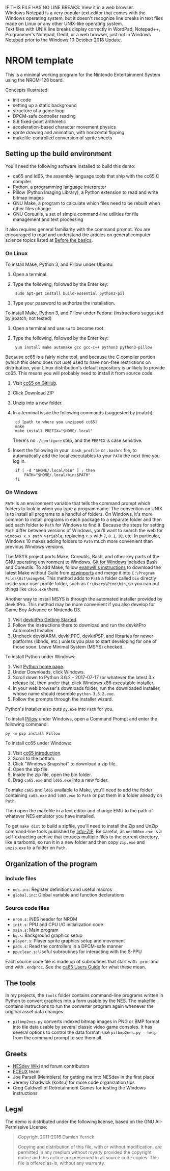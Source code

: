 IF THIS FILE HAS NO LINE BREAKS:  View it in a web browser.  
Windows Notepad is a very popular text editor that comes with the 
Windows operating system, but it doesn't recognize line breaks in 
text files made on Linux or any other UNIX-like operating system.  
Text files with UNIX line breaks display correctly in WordPad, 
Notepad++, Programmer's Notepad, Gedit, or a web browser, just 
not in Windows Notepad prior to the Windows 10 October 2018 Update.

NROM template
=============

This is a minimal working program for the Nintendo Entertainment
System using the NROM-128 board.

Concepts illustrated:

* init code
* setting up a static background
* structure of a game loop
* DPCM-safe controller reading
* 8.8 fixed-point arithmetic
* acceleration-based character movement physics
* sprite drawing and animation, with horizontal flipping
* makefile-controlled conversion of sprite sheets

Setting up the build environment
--------------------------------
You'll need the following software installed to build this demo:

* ca65 and ld65, the assembly language tools that ship
  with the cc65 C compiler
* Python, a programming language interpreter
* Pillow (Python Imaging Library), a Python extension to read and
  write bitmap images
* GNU Make, a program to calculate which files need to be
  rebuilt when other files change
* GNU Coreutils, a set of simple command-line utilities for
  file management and text processing

It also requires general familiarity with the command prompt.
You are encouraged to read and understand the articles on general
computer science topics listed at [Before the basics].

[Before the basics]: http://wiki.nesdev.com/w/index.php/Before_the_basics

### On Linux

To install Make, Python 3, and Pillow under Ubuntu:

1. Open a terminal.
2. Type the following, followed by the Enter key:

        sudo apt-get install build-essential python3-pil

3. Type your password to authorize the installation.

To install Make, Python 3, and Pillow under Fedora:
(instructions suggested by jroatch; not tested)

1. Open a terminal and use `su` to become root.
2. Type the following, followed by the Enter key:

        yum install make automake gcc gcc-c++ python3 python3-pillow

Because cc65 is a fairly niche tool, and because the C compiler
portion (which this demo does not use) used to have non-free
restrictions on distribution, your Linux distribution's default
repository is unlikely to provide cc65.  This means you will
probably need to install it from source code.

1. Visit [cc65 on GitHub].
2. Click Download ZIP
3. Unzip into a new folder.
4. In a terminal issue the following commands (suggested by jroatch):

        cd [path to where you unzipped cc65]
        make
        make install PREFIX="$HOME/.local"

   There's no `./configure` step, and the `PREFIX` is case sensitive.

5. Insert the following in your `.bash_profile` or `.bashrc` file,
   to automatically add the local executables to your `PATH` the next
   time you log in.
   
        if [ -d "$HOME/.local/bin" ] ; then
            PATH="$HOME/.local/bin:$PATH"
        fi

[cc65 on GitHub]: https://github.com/cc65/cc65

### On Windows

`PATH` is an environment variable that tells the command prompt which
folders to look in when you type a program name.  The convention on
UNIX is to install all programs to a handful of folders.  On Windows,
it's more common to install programs in each package to a separate
folder and then add each folder to `Path` for Windows to find it.
Because the steps for setting `Path` differ between versions of
Windows, you'll want to search the web for
`windows x.x path variable`, replacing `x.x` with `7`, `8.1`, `10`,
etc.  In particular, Windows 10 makes adding folders to `Path` much
more convenient than previous Windows versions.

The MSYS project ports Make, Coreutils, Bash, and other key parts of
the GNU operating environment to Windows.  [Git for Windows] includes
Bash and Coreutils.  To add Make, follow [evanwill's instructions] to
download the latest Make without Guile from [ezwinports] and merge
it into `C:\Program Files\Git\mingw64`.  This method adds to `Path`
a folder called `bin` directly inside your user profile folder, such
as `C:\Users\Pino\bin`, so you can put things like `ca65.exe` there.

Another way to install MSYS is through the automated installer
provided by devkitPro.  This method may be more convenient if you
also develop for Game Boy Advance or Nintendo DS.

1. Visit [devkitPro Getting Started].
2. Follow the instructions there to download and run the
   devkitPro Automated Installer.
3. Uncheck devkitARM, devkitPPC, devkitPSP, and libraries for newer
   platforms (libnds, etc.) unless you plan to start developing for
   one of those soon.  Leave Minimal System (MSYS) checked.

To install Python under Windows:

1. Visit [Python home page].
2. Under Downloads, click Windows.
3. Scroll down to Python 3.6.2 - 2017-07-17 (or whatever the latest
   3.x release is), then under that, click Windows x86 executable
   installer.
4. In your web browser's downloads folder, run the downloaded
   installer, whose name should resemble `python-3.6.2.exe`.
5. Follow the prompts through the installer wizard.

Python's installer also puts `py.exe` into `Path` for you.

To install [Pillow] under Windows, open a Command Prompt and enter
the following command:

    py -m pip install Pillow

To install cc65 under Windows:

1. Visit [cc65 introduction].
2. Scroll to the bottom.
3. Click "Windows Snapshot" to download a zip file.
4. Open the zip file.
5. Inside the zip file, open the bin folder.
6. Drag `ca65.exe` and `ld65.exe` into a new folder.

To make `ca65` and `ld65` available to Make, you'll need to add the
folder containing `ca65.exe` and `ld65.exe` to `Path` or put them in
a folder already on `Path`.

Then open the makefile in a text editor and change EMU to the path
of whatever NES emulator you have installed.

To get `make dist` to build a zipfile, you'll need to install the Zip
and UnZip command-line tools published by [Info-ZIP].  Be careful, as
`unz600xn.exe` is a self-extracting archive that extracts multiple
files to the current directory, like a tarbomb, so run it in a new
folder and then copy `zip.exe` and `unzip.exe` to a folder on `Path`.

[devkitPro Getting Started]: http://devkitpro.org/wiki/Getting_Started
[Git for Windows]: https://git-scm.com/download/win
[evanwill's instructions]: https://gist.github.com/evanwill/0207876c3243bbb6863e65ec5dc3f058
[ezwinports]: https://sourceforge.net/projects/ezwinports/files/
[Python home page]: https://www.python.org/
[Pillow]: https://pypi.python.org/pypi/Pillow
[cc65 introduction]: http://cc65.github.io/cc65/
[Info-ZIP]: ftp://ftp.info-zip.org/pub/infozip/win32/

Organization of the program
---------------------------

### Include files

* `nes.inc`: Register definitions and useful macros
* `global.inc`: Global variable and function declarations

### Source code files

* `nrom.s`: iNES header for NROM
* `init.s`: PPU and CPU I/O initialization code
* `main.s`: Main program
* `bg.s`: Background graphics setup
* `player.s`: Player sprite graphics setup and movement
* `pads.s`: Read the controllers in a DPCM-safe manner
* `ppuclear.s`: Useful subroutines for interacting with the S-PPU

Each source code file is made up of subroutines that start with
`.proc` and end with `.endproc`.  See the [ca65 Users Guide] for
what these mean.

[ca65 Users Guide]: http://cc65.github.io/doc/ca65.html

The tools
---------
In my projects, the `tools` folder contains command-line programs
written in Python to convert graphics into a form usable by the NES.
The makefile contains instructions to run the converter program again
whenever the original asset data changes.

* `pilbmp2nes.py` converts indexed bitmap images in PNG or BMP
  format into tile data usable by several classic video game
  consoles.  It has several options to control the data format; use
  `pilbmp2nes.py --help` from the command prompt to see them all.

Greets
------

* [NESdev Wiki] and forum contributors
* [FCEUX] team
* Joe Parsell (Memblers) for getting me into NESdev in the first place
* Jeremy Chadwick (koitsu) for more code organization tips
* Greg Caldwell of Retrotainment Games for testing the Windows
  instructions

[NESdev Wiki]: http://wiki.nesdev.com/
[FCEUX]: http://fceux.com/

Legal
-----
The demo is distributed under the following license, based on the
GNU All-Permissive License:

> Copyright 2011-2016 Damian Yerrick
> 
> Copying and distribution of this file, with or without
> modification, are permitted in any medium without royalty provided
> the copyright notice and this notice are preserved in all source
> code copies.  This file is offered as-is, without any warranty.

